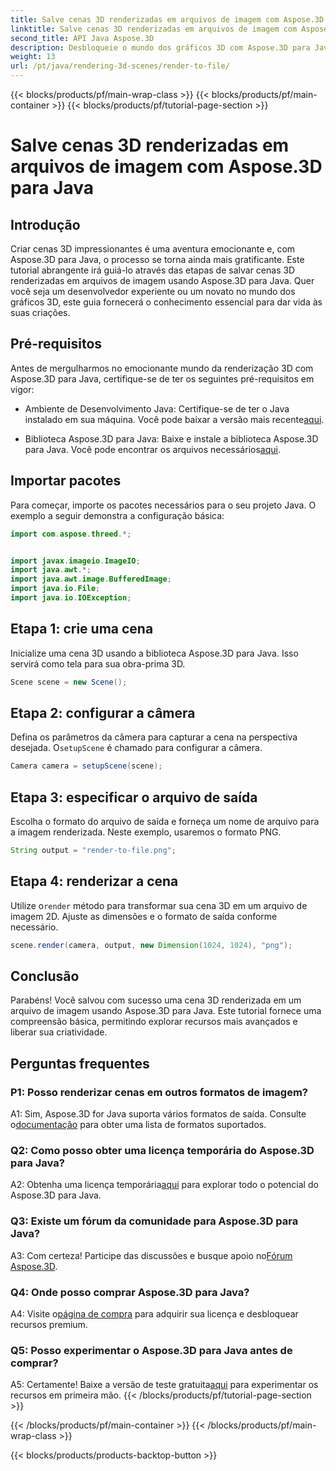 ```yaml
---
title: Salve cenas 3D renderizadas em arquivos de imagem com Aspose.3D para Java
linktitle: Salve cenas 3D renderizadas em arquivos de imagem com Aspose.3D para Java
second_title: API Java Aspose.3D
description: Desbloqueie o mundo dos gráficos 3D com Aspose.3D para Java. Aprenda a salvar cenas impressionantes em imagens sem esforço.
weight: 13
url: /pt/java/rendering-3d-scenes/render-to-file/
---
```


{{< blocks/products/pf/main-wrap-class >}}
{{< blocks/products/pf/main-container >}}
{{< blocks/products/pf/tutorial-page-section >}}

# Salve cenas 3D renderizadas em arquivos de imagem com Aspose.3D para Java

## Introdução

Criar cenas 3D impressionantes é uma aventura emocionante e, com Aspose.3D para Java, o processo se torna ainda mais gratificante. Este tutorial abrangente irá guiá-lo através das etapas de salvar cenas 3D renderizadas em arquivos de imagem usando Aspose.3D para Java. Quer você seja um desenvolvedor experiente ou um novato no mundo dos gráficos 3D, este guia fornecerá o conhecimento essencial para dar vida às suas criações.

## Pré-requisitos

Antes de mergulharmos no emocionante mundo da renderização 3D com Aspose.3D para Java, certifique-se de ter os seguintes pré-requisitos em vigor:

- Ambiente de Desenvolvimento Java: Certifique-se de ter o Java instalado em sua máquina. Você pode baixar a versão mais recente[aqui](https://www.java.com/download/).

-  Biblioteca Aspose.3D para Java: Baixe e instale a biblioteca Aspose.3D para Java. Você pode encontrar os arquivos necessários[aqui](https://releases.aspose.com/3d/java/).

## Importar pacotes

Para começar, importe os pacotes necessários para o seu projeto Java. O exemplo a seguir demonstra a configuração básica:

```java
import com.aspose.threed.*;


import javax.imageio.ImageIO;
import java.awt.*;
import java.awt.image.BufferedImage;
import java.io.File;
import java.io.IOException;
```

## Etapa 1: crie uma cena

Inicialize uma cena 3D usando a biblioteca Aspose.3D para Java. Isso servirá como tela para sua obra-prima 3D.

```java
Scene scene = new Scene();
```

## Etapa 2: configurar a câmera

 Defina os parâmetros da câmera para capturar a cena na perspectiva desejada. O`setupScene` é chamado para configurar a câmera.

```java
Camera camera = setupScene(scene);
```

## Etapa 3: especificar o arquivo de saída

Escolha o formato do arquivo de saída e forneça um nome de arquivo para a imagem renderizada. Neste exemplo, usaremos o formato PNG.

```java
String output = "render-to-file.png";
```

## Etapa 4: renderizar a cena

 Utilize o`render` método para transformar sua cena 3D em um arquivo de imagem 2D. Ajuste as dimensões e o formato de saída conforme necessário.

```java
scene.render(camera, output, new Dimension(1024, 1024), "png");
```

## Conclusão

Parabéns! Você salvou com sucesso uma cena 3D renderizada em um arquivo de imagem usando Aspose.3D para Java. Este tutorial fornece uma compreensão básica, permitindo explorar recursos mais avançados e liberar sua criatividade.

## Perguntas frequentes

### P1: Posso renderizar cenas em outros formatos de imagem?

 A1: Sim, Aspose.3D for Java suporta vários formatos de saída. Consulte o[documentação](https://reference.aspose.com/3d/java/) para obter uma lista de formatos suportados.

### Q2: Como posso obter uma licença temporária do Aspose.3D para Java?

 A2: Obtenha uma licença temporária[aqui](https://purchase.aspose.com/temporary-license/) para explorar todo o potencial do Aspose.3D para Java.

### Q3: Existe um fórum da comunidade para Aspose.3D para Java?

 A3: Com certeza! Participe das discussões e busque apoio no[Fórum Aspose.3D](https://forum.aspose.com/c/3d/18).

### Q4: Onde posso comprar Aspose.3D para Java?

 A4: Visite o[página de compra](https://purchase.aspose.com/buy) para adquirir sua licença e desbloquear recursos premium.

### Q5: Posso experimentar o Aspose.3D para Java antes de comprar?

 A5: Certamente! Baixe a versão de teste gratuita[aqui](https://releases.aspose.com/) para experimentar os recursos em primeira mão.
{{< /blocks/products/pf/tutorial-page-section >}}

{{< /blocks/products/pf/main-container >}}
{{< /blocks/products/pf/main-wrap-class >}}

{{< blocks/products/products-backtop-button >}}
